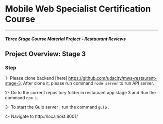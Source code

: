 # Mobile Web Specialist Certification Course
---
#### _Three Stage Course Material Project - Restaurant Reviews_

## Project Overview: Stage 3

### Step
1- Please clone backend [here] https://github.com/udacity/mws-restaurant-stage-3. After clone it, please run command `node server` to run API server.

2- Go to the current repository folder in restaurant app stage 3 and 
 Run the command  `npm i`.

3- To start the Gulp server , run the command `gulp` .

4- Navigate to http://localhost:8001/ 
  